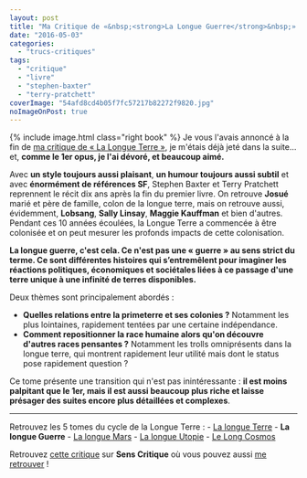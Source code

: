 ```yaml
---
layout: post
title: "Ma Critique de «&nbsp;<strong>La Longue Guerre</strong>&nbsp;» de <em>Terry Pratchett</em> et <em>Stephen Baxter</em>"
date: "2016-05-03"
categories: 
  - "trucs-critiques"
tags: 
  - "critique"
  - "livre"
  - "stephen-baxter"
  - "terry-pratchett"
coverImage: "54afd8cd4b05f7fc57217b82272f9820.jpg"
noImageOnPost: true
---
```


{% include image.html class="right book" %}
Je vous l'avais annoncé à la fin de [ma critique de « La Longue Terre »](http://www.6x8.org/2016/04/ma-critique-de-la-longue-terre-de-terry-pratchett-et-stephen-baxter/), je m'étais déjà jeté dans la suite... et, **comme le 1er opus, je l'ai dévoré, et beaucoup aimé.**

Avec **un style toujours aussi plaisant**, **un humour toujours aussi subtil** et avec **énormément de références SF**, Stephen Baxter et Terry Pratchett reprennent le récit dix ans après la fin du premier livre. On retrouve **Josué** marié et père de famille, colon de la longue terre, mais on retrouve aussi, évidemment, **Lobsang**, **Sally Linsay**, **Maggie Kauffman** et bien d'autres. Pendant ces 10 années écoulées, la Longue Terre a commencée à être colonisée et on peut mesurer les profonds impacts de cette colonisation.

**La longue guerre, c'est cela. Ce n'est pas une « guerre » au sens strict du terme. Ce sont différentes histoires qui s’entremêlent pour imaginer les réactions politiques, économiques et sociétales liées à ce passage d'une terre unique à une infinité de terres disponibles.**

Deux thèmes sont principalement abordés :

- **Quelles relations entre la primeterre et ses colonies ?** Notamment les plus lointaines, rapidement tentées par une certaine indépendance.
- **Comment repositionner la race humaine alors qu'on découvre d'autres races pensantes ?** Notamment les trolls omniprésents dans la longue terre, qui montrent rapidement leur utilité mais dont le status pose rapidement question ?

Ce tome présente une transition qui n'est pas inintéressante : **il est moins palpitant que le 1er, mais il est aussi beaucoup plus riche et laisse présager des suites encore plus détaillées et complexes**.

* * *

Retrouvez les 5 tomes du cycle de la Longue Terre : - [La longue Terre](/2016/04/ma-critique-de-la-longue-terre-de-terry-pratchett-et-stephen-baxter/) - **La longue Guerre** - [La longue Mars](/2016/05/ma-critique-de-la-longue-mars-de-terry-pratchett-et-stephen-baxter/) - [La longue Utopie](/2016/05/ma-critique-de-la-longue-utopie-de-terry-pratchett-et-stephen-baxter/) - [Le Long Cosmos](/2016/08/ma-critique-de-the-long-cosmos-de-terry-pratchett-et-stephen-baxter/)

Retrouvez [cette critique](http://www.senscritique.com/livre/La_longue_guerre/critique/93076379) sur **Sens Critique** où vous pouvez aussi [me retrouver](http://www.senscritique.com/Arnaud_Malon) !
